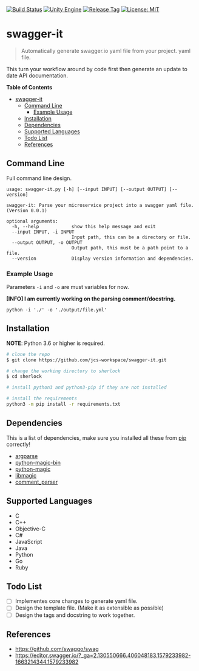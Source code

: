 [![Build Status](https://travis-ci.com/jcs-workspace/swagger-it.svg?branch=master)](https://travis-ci.com/jcs-workspace/swagger-it)
[![Unity Engine](https://img.shields.io/badge/python-%3E=_3.6-green.svg)](https://www.python.org/downloads/)
[![Release Tag](https://img.shields.io/github/tag/jcs-workspace/swagger-it.svg?label=release)](https://github.com/jcs-workspace/swagger-it/releases/latest)
[![License: MIT](https://img.shields.io/badge/License-MIT-yellow.svg)](https://opensource.org/licenses/MIT)


# swagger-it
> Automatically generate swagger.io yaml file from your project.
yaml file.

This turn your workflow around by code first then generate an update to date
API documentation.


<!-- markdown-toc start - Don't edit this section. Run M-x markdown-toc-refresh-toc -->
**Table of Contents**

- [swagger-it](#swagger-it)
    - [Command Line](#command-line)
        - [Example Usage](#example-usage)
    - [Installation](#installation)
    - [Dependencies](#dependencies)
    - [Supported Languages](#supported-languages)
    - [Todo List](#todo-list)
    - [References](#references)

<!-- markdown-toc end -->


## Command Line

Full command line design.

```
usage: swagger-it.py [-h] [--input INPUT] [--output OUTPUT] [--version]

swagger-it: Parse your microservice project into a swagger yaml file. (Version 0.0.1)

optional arguments:
  -h, --help            show this help message and exit
  --input INPUT, -i INPUT
                        Input path, this can be a directory or file.
  --output OUTPUT, -o OUTPUT
                        Output path, this must be a path point to a file.
  --version             Display version information and dependencies.
```

### Example Usage

Parameters `-i` and `-o` are must variables for now.

**[INFO] I am currently working on the parsing comment/docstring.**

```
python -i './' -o './output/file.yml'
```

## Installation

**NOTE**: Python 3.6 or higher is required.

```bash
# clone the repo
$ git clone https://github.com/jcs-workspace/swagger-it.git

# change the working directory to sherlock
$ cd sherlock

# install python3 and python3-pip if they are not installed

# install the requirements
python3 -m pip install -r requirements.txt
```

## Dependencies

This is a list of dependencies, make sure you installed all these from 
[pip](https://pypi.org/project/pip/)
correctly!

* [argparse](https://pypi.org/project/argparse/)
* [python-magic-bin](https://pypi.org/project/python-magic-bin/)
* [python-magic](https://pypi.org/project/python-magic/)
* [libmagic](https://pypi.org/project/libmagic/)
* [comment_parser](https://pypi.org/project/comment-parser/)

## Supported Languages

* C
* C++
* Objective-C
* C#
* JavaScript
* Java
* Python
* Go
* Ruby

## Todo List

- [ ] Implementes core changes to generate yaml file.
- [ ] Design the template file. (Make it as extensible as possible)
- [ ] Design the tags and docstring to work together.

## References

* https://github.com/swaggo/swag
* https://editor.swagger.io/?_ga=2.130550666.406048183.1579233982-1663214344.1579233982
